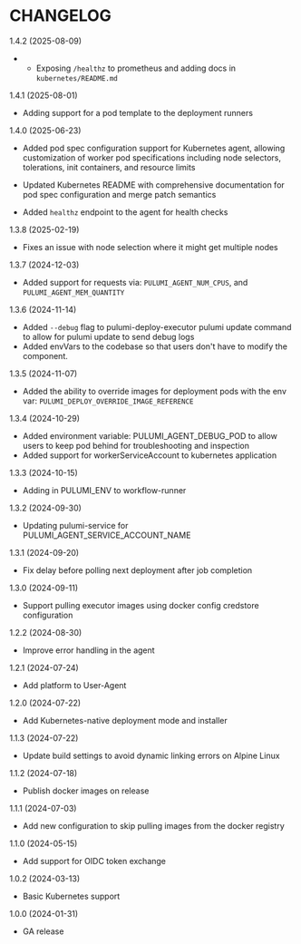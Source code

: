 CHANGELOG
=========

1.4.2 (2025-08-09)

* * Exposing `/healthz` to prometheus and adding docs in `kubernetes/README.md`

1.4.1 (2025-08-01)

* Adding support for a pod template to the deployment runners

1.4.0 (2025-06-23)

* Added pod spec configuration support for Kubernetes agent, allowing customization of worker pod specifications including node selectors, tolerations, init containers, and resource limits
* Updated Kubernetes README with comprehensive documentation for pod spec configuration and merge patch semantics

* Added `healthz` endpoint to the agent for health checks

1.3.8 (2025-02-19)

* Fixes an issue with node selection where it might get multiple nodes

1.3.7 (2024-12-03)

* Added support for requests via: `PULUMI_AGENT_NUM_CPUS`, and `PULUMI_AGENT_MEM_QUANTITY`

1.3.6 (2024-11-14)

* Added `--debug` flag to pulumi-deploy-executor pulumi update command to allow for pulumi update to send debug logs
* Added envVars to the codebase so that users don't have to modify the component.

1.3.5 (2024-11-07)

* Added the ability to override images for deployment pods with the env var: `PULUMI_DEPLOY_OVERRIDE_IMAGE_REFERENCE`

1.3.4 (2024-10-29)

* Added environment variable: PULUMI_AGENT_DEBUG_POD to allow users to keep pod behind for troubleshooting and inspection
* Added support for workerServiceAccount to kubernetes application

1.3.3 (2024-10-15)

* Adding in PULUMI_ENV to workflow-runner

1.3.2 (2024-09-30)

* Updating pulumi-service for PULUMI_AGENT_SERVICE_ACCOUNT_NAME

1.3.1 (2024-09-20)

* Fix delay before polling next deployment after job completion

1.3.0 (2024-09-11)

* Support pulling executor images using docker config credstore configuration

1.2.2 (2024-08-30)

* Improve error handling in the agent

1.2.1 (2024-07-24)

* Add platform to User-Agent

1.2.0 (2024-07-22)

* Add Kubernetes-native deployment mode and installer

1.1.3 (2024-07-22)

* Update build settings to avoid dynamic linking errors on Alpine Linux

1.1.2 (2024-07-18)

* Publish docker images on release

1.1.1 (2024-07-03)

* Add new configuration to skip pulling images from the docker registry

1.1.0 (2024-05-15)

* Add support for OIDC token exchange

1.0.2 (2024-03-13)

* Basic Kubernetes support

1.0.0 (2024-01-31)

* GA release
